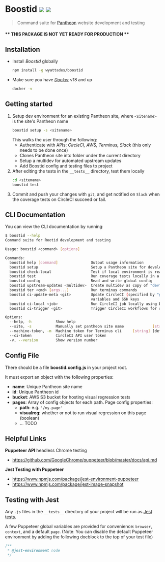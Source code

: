 # Boostid ![](https://img.shields.io/npm/v/boostid.svg) ![](https://img.shields.io/node/v/boostid.svg)

> Command suite for [Pantheon](https://pantheon.io) website development and testing

#### ** THIS PACKAGE IS NOT YET READY FOR PRODUCTION **

## Installation
- Install _Boostid_ globally
    ```bash
    npm install -g wyattades/boostid
    ```
- Make sure you have [_Docker_](https://docs.docker.com/install/#supported-platforms) v18 and up
    ```bash
    docker -v
    ```

## Getting started
1. Setup dev environment for an existing Pantheon site, where `<sitename>` is the site's Pantheon name
    ```bash
    boostid setup -s <sitename>
    ```
    This walks the user through the following:
    - Authenticate with APIs: _CircleCI, AWS, Terminus, Slack_ (this only needs to be done once)
    - Clones Pantheon site into folder under the current directory
    - Setup a multidev for automated upstream updates
    - Add Boostid config and testing files to project
2. After editing the tests in the `__tests__` directory, test them locally
    ```bash
    cd <sitename>
    boostid test
    ```
3. Commit and push your changes with `git`, and get notified on `Slack` when the coverage tests on CircleCI succeed or fail.

## CLI Documentation
You can view the CLI documentation by running:
```bash
$ boostid --help
Command suite for Rootid development and testing

Usage: boostid <command> [options]

Commands:
  boostid help [command]               Output usage information
  boostid setup                        Setup a Pantheon site for development with Boostid
  boostid check-local                  Test if local environment is ready for development
  boostid test                         Run coverage tests locally in a Docker container
  boostid config                       Read and write global config
  boostid upstream-updates <multidev>  Create multidev as copy of "dev" and apply upstream updates
  boostid ter <cmd> [args...]          Run terminus commands
  boostid ci-update-meta <git>         Update CircleCI (specified by "git" url) environment
                                       variables and SSH keys
  boostid ci-local <job>               Run CircleCI job locally using Docker
  boostid ci-trigger <git>             Trigger CircleCI workflows for specified "git" url

Options:
  --help, -h           Show help                                                           [boolean]
  --site, -s           Manually set pantheon site name             [string] [default: $BOOSTID_SITE]
  --machine-token, -m  Machine token for Terminus cli     [string] [default: $BOOSTID_MACHINE_TOKEN]
  --ci-token           CircleCI API user token                                              [string]
  -v, --version        Show version number                                                 [boolean]
```

## Config File

There should be a file __boostid.config.js__ in your project root.

It must export an object with the following properties:
- **name**: Unique Pantheon site name
- **id**: Unique Pantheon id
- **bucket**: AWS S3 bucket for hosting visual regression tests
- **pages**: Array of config objects for each path. Page config properties:
  - **path**: e.g. `'/my-page'`
  - **visualreg**: whether or not to run visual regression on this page (boolean)
  - ... TODO


<!-- ### Navigation Tests

View full [docs](docs/navigation_tests.md)

### Visual Regression

View full [docs](docs/visual_regression.md) -->

## Helpful Links

**Puppeteer API** headless Chrome testing
- https://github.com/GoogleChrome/puppeteer/blob/master/docs/api.md

**Jest Testing with Puppeteer**
- https://www.npmjs.com/package/jest-environment-puppeteer
- https://www.npmjs.com/package/jest-image-snapshot

## Testing with Jest

Any `.js` files in the `__tests__` directory of your project will be run as [Jest tests](https://jestjs.io/docs/en/getting-started).

A few Puppeteer global variables are provided for convenience: `browser`, `context`, and a default `page`.
(Note: You can disable the default Puppeteer environment by adding the following docblock to the top of your test file)
```js
/**
 * @jest-environment node
 */
```
